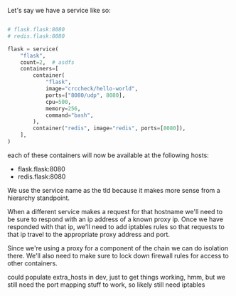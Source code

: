 Let's say we have a service like so:
```py

# flask.flask:8080
# redis.flask:8080

flask = service(
    "flask",
    count=2,  # asdfs
    containers=[
        container(
            "flask",
            image="crccheck/hello-world",
            ports=["8080/udp", 8080],
            cpu=500,
            memory=256,
            command="bash",
        ),
        container("redis", image="redis", ports=[8080]),
    ],
)
```

each of these containers will now be available at the following hosts:

 - flask.flask:8080
 - redis.flask:8080

We use the service name as the tld because it makes more sense from a hierarchy standpoint.

When a different service makes a request for that hostname we'll need to be sure to respond with
an ip address of a known proxy ip. Once we have responded with that ip, we'll need to add iptables
rules so that requests to that ip travel to the appropriate proxy address and port.

Since we're using a proxy for a component of the chain we can do isolation there. We'll also need to
make sure to lock down firewall rules for access to other containers.

could populate extra_hosts in dev, just to get things working, hmm, but
we still need the port mapping stuff to work, so likely still need iptables
